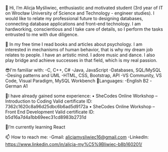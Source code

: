 👋 Hi, I’m Alicja Myśliwiec, enthusiastic and motivated student (3rd year of IT on Wrocław University of Science and Technology - engineer studies). I would like to relate my professional future to designing databases, connecting database applications and front-end technology. I am hardworking, conscientious and I take care of details, so I perform the tasks entrusted to me with due diligence.

👀 In my free time I read books and articles about psychology. I am interested in mechanisms of human behavior, that is why my dream job relates to people. I have an artistic mind. I adore music and dance. I also play bridge and achieve successes in that field, which is my real passion.

😎I'm familiar with:
-C, C++, C#
-Java, JavaScript
-Databases, SQL/MySQL
-Desing patterns and UML
-HTML, CSS, Bootstrap, API
-VS Community, VS Code, Visual Paradigm, MySQL Workbench
💬Languages:
-English B2
-German A1

💪I have already gained some experience:
•	SheCodes Online Workshop – Introduction to Coding
Valid certificate ID: 7362c1620c8a96d25dbc6b6ad5d9172a
•	SheCodes Online Workshop – Front End Development
Valid certificate ID: b5d16a7d4a1bb69eec31cd8983b2731d

🌱I’m currently learning React 
 
📫 How to reach me:
-Gmail: alicjamysliwiec16@gmail.com
-LinkedIn: https://www.linkedin.com/in/alicja-my%C5%9Bliwiec-b8b160201/
